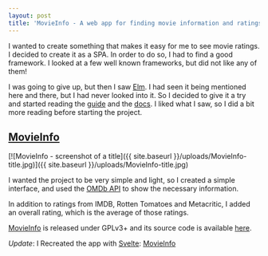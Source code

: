```yaml
---
layout: post
title: 'MovieInfo - A web app for finding movie information and ratings'
---
```


I wanted to create something that makes it easy for me to see movie ratings.
I decided to create it as a SPA. In order to do so, I had to find a good framework.
I looked at a few well known frameworks, but did not like any of them!

I was going to give up, but then I saw [Elm](http://elm-lang.org/).
I had seen it being mentioned here and there, but I had never looked into it.
So I decided to give it a try and started reading the
[guide](https://guide.elm-lang.org/) and the [docs](http://elm-lang.org/docs).
I liked what I saw, so I did a bit more reading before starting the project.

[MovieInfo](https://ciavash.gitlab.io/MovieInfo/)
-------------------------------------------------

[![MovieInfo - screenshot of a title]({{ site.baseurl }}/uploads/MovieInfo-title.jpg)]({{ site.baseurl }}/uploads/MovieInfo-title.jpg)

I wanted the project to be very simple and light, so I created a simple interface,
and used the [OMDb API](https://omdbapi.com/) to show the necessary information.

In addition to ratings from IMDB, Rotten Tomatoes and Metacritic,
I added an overall rating, which is the average of those ratings.

[MovieInfo](https://ciavash.gitlab.io/MovieInfo/) is released under GPLv3+
and its source code is available [here](https://gitlab.com/CIAvash/MovieInfo).

*Update*: I Recreated the app with [Svelte](https://svelte.dev/): [MovieInfo](https://movie-info.ciavash.name/)